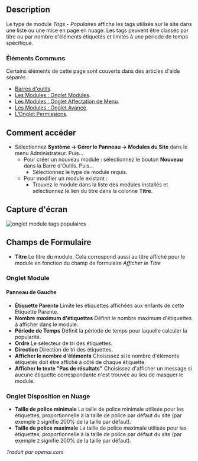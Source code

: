 <!-- Filename: Help4.x:Site_Modules:_Tags_-_Popular  / Display title: Modules: Tags - Populaires  -->

## Description

Le type de module *Tags - Populaires* affiche les tags utilisés sur le site dans une
liste ou une mise en page en nuage. Les tags peuvent être classés par titre ou par nombre
d'éléments étiquetés et limités à une période de temps spécifique.

### Éléments Communs

Certains éléments de cette page sont couverts dans des articles d'aide séparés :

* [Barres d'outils](jdocmanual?article=help/common-elements/toolbars).
* [Les Modules : Onglet Modules](jdocmanual?article=help/modules/modules-module-tab).
* [Les Modules : Onglet Affectation de Menu](jdocmanual?article=help/modules/modules-menu-assignment-tab).
* [Les Modules : Onglet Avancé](jdocmanual?article=help/modules/modules-advanced-tab).
* [L’Onglet Permissions](jdocmanual?article=help/common-elements/edit-permissions).

## Comment accéder

- Sélectionnez **Système → Gérer le Panneau → Modules du Site** dans
  le menu Administrateur. Puis...
  - Pour créer un nouveau module : sélectionnez le bouton **Nouveau** dans la Barre d'Outils. Puis...
    - Sélectionnez le type de module requis.
  - Pour modifier un module existant :
    - Trouvez le module dans la liste des modules installés et sélectionnez le
      lien du titre dans la colonne **Titre**.

## Capture d'écran

![onglet module tags populaires](../../../fr/images/modules-site/modules-tags-popular-module-tab.png)

## Champs de Formulaire

- **Titre** Le titre du module. Cela correspond aussi au titre affiché pour le module en fonction du champ de formulaire *Afficher le Titre*

### Onglet Module

#### Panneau de Gauche

- **Étiquette Parente** Limite les étiquettes affichées aux enfants de cette Étiquette Parente.
- **Nombre maximum d'étiquettes** Définit le nombre maximum d'étiquettes à afficher dans le module.
- **Période de Temps** Définit la période de temps pour laquelle calculer la popularité.
- **Ordre** Le sélecteur de tri des étiquettes.
- **Direction** Direction de tri des étiquettes.
- **Afficher le nombre d'éléments** Choisissez si le nombre d'éléments étiquetés doit être affiché à côté de chaque étiquette.
- **Afficher le texte "Pas de résultats"** Choisissez d'afficher un message si aucune étiquette correspondante n'est trouvée au lieu de masquer le module.

### Onglet Disposition en Nuage

- **Taille de police minimale** La taille de police minimale utilisée pour les étiquettes, proportionnelle à la taille de police par défaut du site (par exemple `2` signifie 200% de la taille par défaut).
- **Taille de police maximale** La taille de police maximale utilisée pour les étiquettes, proportionnelle à la taille de police par défaut du site (par exemple `2` signifie 200% de la taille par défaut).

*Traduit par openai.com*


